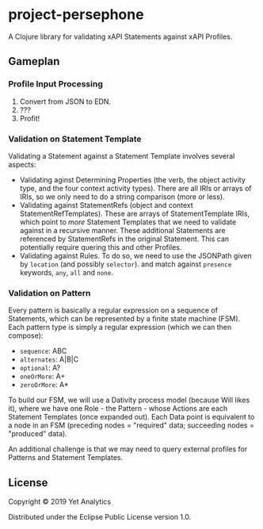# project-persephone

A Clojure library for validating xAPI Statements against xAPI Profiles. 

## Gameplan

### Profile Input Processing

1. Convert from JSON to EDN.
2. ???
3. Profit!

### Validation on Statement Template

Validating a Statement against a Statement Template involves several aspects:
- Validating aginst Determining Properties (the verb, the object activity type,
and the four context activity types). There are all IRIs or arrays of IRIs, so
we only need to do a string comparison (more or less).
- Validating against StatementRefs (object and context StatementRefTemplates).
These are arrays of StatementTemplate IRIs, which point to _more_ Statement
Templates that we need to validate against in a recursive manner. These
additional Statements are referenced by StatementRefs in the original 
Statement. This can potentially require quering this and other Profiles.
- Validating against Rules. To do so, we need to use the JSONPath given by
`location` (and possibly `selector`). and match against `presence` keywords,
`any`, `all` and `none`.

### Validation on Pattern

Every pattern is basically a regular expression on a sequence of Statements,
which can be represented by a finite state machine (FSM). Each pattern type
is simply a regular expression (which we can then compose):
- `sequence`: ABC
- `alternates`: A|B|C
- `optional`: A?
- `oneOrMore`: A+
- `zeroOrMore`: A\*

To build our FSM, we will use a Dativity process model (because Will likes it),
where we have one Role - the Pattern - whose Actions are each Statement 
Templates (once expanded out). Each Data point is equivalent to a node in an
FSM (preceding nodes = "required" data; succeeding nodes = "produced" data).

An additional challenge is that we may need to query external profiles for
Patterns and Statement Templates.

## License

Copyright © 2019 Yet Analytics

Distributed under the Eclipse Public License version 1.0.
